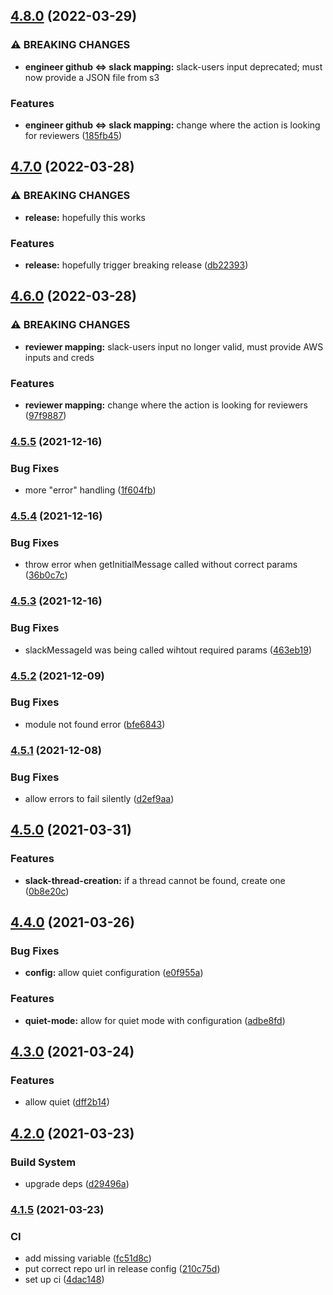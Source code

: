 ## [4.8.0](https://github.com/mlg87/pr-reviewer-slack-notify-action/compare/v4.7.0...v4.8.0) (2022-03-29)


### ⚠ BREAKING CHANGES

* **engineer github <=> slack mapping:** slack-users input deprecated; must now provide a JSON file from s3

### Features

* **engineer github <=> slack mapping:** change where the action is looking for reviewers ([185fb45](https://github.com/mlg87/pr-reviewer-slack-notify-action/commit/185fb45d500e49ce04227ba0936ffcda84e79fc0))

## [4.7.0](https://github.com/mlg87/pr-reviewer-slack-notify-action/compare/v4.6.0...v4.7.0) (2022-03-28)


### ⚠ BREAKING CHANGES

* **release:** hopefully this works

### Features

* **release:** hopefully trigger breaking release ([db22393](https://github.com/mlg87/pr-reviewer-slack-notify-action/commit/db2239372bb68729e9456d73f693ecd6740b0cf6))

## [4.6.0](https://github.com/mlg87/pr-reviewer-slack-notify-action/compare/v4.5.5...v4.6.0) (2022-03-28)


### ⚠ BREAKING CHANGES

* **reviewer mapping:** slack-users input no longer valid, must provide AWS inputs and creds

### Features

* **reviewer mapping:** change where the action is looking for reviewers ([97f9887](https://github.com/mlg87/pr-reviewer-slack-notify-action/commit/97f988794ddc6df7b5f878362577eda70d350682))

### [4.5.5](https://github.com/mlg87/pr-reviewer-slack-notify-action/compare/v4.5.4...v4.5.5) (2021-12-16)


### Bug Fixes

* more "error" handling ([1f604fb](https://github.com/mlg87/pr-reviewer-slack-notify-action/commit/1f604fb829665920793f11a0f51fdd16bc5f152f))

### [4.5.4](https://github.com/mlg87/pr-reviewer-slack-notify-action/compare/v4.5.3...v4.5.4) (2021-12-16)


### Bug Fixes

* throw error when getInitialMessage called without correct params ([36b0c7c](https://github.com/mlg87/pr-reviewer-slack-notify-action/commit/36b0c7cffbae5efb5c20bea405599ca44356914d))

### [4.5.3](https://github.com/mlg87/pr-reviewer-slack-notify-action/compare/v4.5.2...v4.5.3) (2021-12-16)


### Bug Fixes

* slackMessageId was being called wihtout required params ([463eb19](https://github.com/mlg87/pr-reviewer-slack-notify-action/commit/463eb191f8cef764c3291106b70ece99f3373eb8))

### [4.5.2](https://github.com/mlg87/pr-reviewer-slack-notify-action/compare/v4.5.1...v4.5.2) (2021-12-09)


### Bug Fixes

* module not found error ([bfe6843](https://github.com/mlg87/pr-reviewer-slack-notify-action/commit/bfe684303e3c62d917f9ed6f4908a162755082d4))

### [4.5.1](https://github.com/mlg87/pr-reviewer-slack-notify-action/compare/v4.5.0...v4.5.1) (2021-12-08)


### Bug Fixes

* allow errors to fail silently ([d2ef9aa](https://github.com/mlg87/pr-reviewer-slack-notify-action/commit/d2ef9aabc3872d885241561a08981e3c7790cd46))

## [4.5.0](https://github.com/mlg87/pr-reviewer-slack-notify-action/compare/v4.4.0...v4.5.0) (2021-03-31)


### Features

* **slack-thread-creation:** if a thread cannot be found, create one ([0b8e20c](https://github.com/mlg87/pr-reviewer-slack-notify-action/commit/0b8e20ca8446a68e6707ad2a6ad5306c130cf111))

## [4.4.0](https://github.com/mlg87/pr-reviewer-slack-notify-action/compare/v4.3.0...v4.4.0) (2021-03-26)


### Bug Fixes

* **config:** allow quiet configuration ([e0f955a](https://github.com/mlg87/pr-reviewer-slack-notify-action/commit/e0f955ace6a619e7946243c8df01fa4492f8f9e4))


### Features

* **quiet-mode:** allow for quiet mode with configuration ([adbe8fd](https://github.com/mlg87/pr-reviewer-slack-notify-action/commit/adbe8fdfc6ed52955302ae5ac37a42899a72cade))

## [4.3.0](https://github.com/mlg87/pr-reviewer-slack-notify-action/compare/v4.2.0...v4.3.0) (2021-03-24)


### Features

* allow quiet ([dff2b14](https://github.com/mlg87/pr-reviewer-slack-notify-action/commit/dff2b14540d4c475df8be9e274c52dafd923d8a1))

## [4.2.0](https://github.com/mlg87/pr-reviewer-slack-notify-action/compare/v4.1.5...v4.2.0) (2021-03-23)


### Build System

* upgrade deps ([d29496a](https://github.com/mlg87/pr-reviewer-slack-notify-action/commit/d29496a14cae1df34f757269934362e87603d5ce))

### [4.1.5](https://github.com/mlg87/pr-reviewer-slack-notify-action/compare/v4.1.4...v4.1.5) (2021-03-23)


### CI

* add missing variable ([fc51d8c](https://github.com/mlg87/pr-reviewer-slack-notify-action/commit/fc51d8ca1ba2388801bda8b3e38008ba71b87102))
* put correct repo url in release config ([210c75d](https://github.com/mlg87/pr-reviewer-slack-notify-action/commit/210c75d0830c3045c219983f21e6af06d810a498))
* set up ci ([4dac148](https://github.com/mlg87/pr-reviewer-slack-notify-action/commit/4dac14804d1aec2bf63f979ba268b49f3852dee1))
